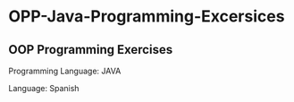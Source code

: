 # OPP-Java-Programming-Excersices

OOP Programming Exercises  
--------------------------------------
Programming Language: JAVA

Language: Spanish
